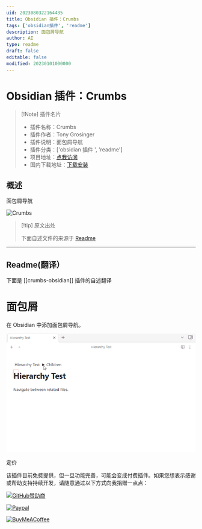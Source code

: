 ```yaml
---
uid: 2023080322164435
title: Obsidian 插件：Crumbs
tags: ['obsidian插件', 'readme']
description: 面包屑导航
author: AI
type: readme
draft: false
editable: false
modified: 20230101000000
---
```


# Obsidian 插件：Crumbs

> [!Note] 插件名片
> - 插件名称：Crumbs
> - 插件作者：Tony Grosinger
> - 插件说明：面包屑导航
> - 插件分类：['obsidian 插件 ', 'readme']
> - 项目地址：[点我访问](https://github.com/tgrosinger/crumbs-obsidian)
> - 国内下载地址：[下载安装](https://pkmer.cn/products/plugin/pluginMarket/?crumbs-obsidian)

## 概述

面包屑导航

![Crumbs](https://cdn.pkmer.cn/covers/crumbs-obsidian.gif!pkmer)

> [!tip] 原文出处
>
>下面自述文件的来源于 [Readme](https://ghproxy.net/https://raw.githubusercontent.com/tgrosinger/crumbs-obsidian/main/README.md)

---

## Readme(翻译）

下面是 [[crumbs-obsidian]] 插件的自述翻译

# 面包屑

在 Obsidian 中添加面包屑导航。

![screencast](https://raw.githubusercontent.com/tgrosinger/crumbs-obsidian/main/resources/screencast.gif)

定价

该插件目前免费提供，但一旦功能完善，可能会变成付费插件。如果您想表示感谢或帮助支持持续开发，请随意通过以下方式向我捐赠一点点：

[![GitHub赞助商](https://img.shields.io/github/sponsors/tgrosinger?style=social)](https://github.com/sponsors/tgrosinger)

[![Paypal](https://img.shields.io/badge/paypal-tgrosinger-yellow?style=social&logo=paypal)](https://paypal.me/tgrosinger)

[<img src="https://cdn.buymeacoffee.com/buttons/v2/default-yellow.png" alt="BuyMeACoffee" width="100">](https://www.buymeacoffee.com/tgrosinger)
